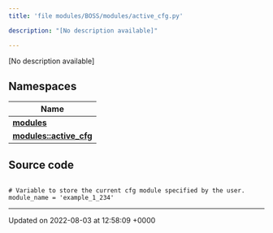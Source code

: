 ```yaml
---
title: 'file modules/BOSS/modules/active_cfg.py'

description: "[No description available]"

---
```







[No description available]

## Namespaces

| Name           |
| -------------- |
| **[modules](/documentation/code/gambit_sphinx/namespaces/namespacemodules/)**  |
| **[modules::active_cfg](/documentation/code/gambit_sphinx/namespaces/namespacemodules_1_1active__cfg/)**  |




## Source code

```

# Variable to store the current cfg module specified by the user.
module_name = 'example_1_234'
```


-------------------------------

Updated on 2022-08-03 at 12:58:09 +0000
